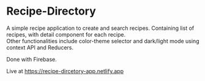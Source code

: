 # Recipe-Directory
A simple recipe application to create and search recipes. Containing list of recipes, with detail component for each recipe.  
Other functionalities include color-theme selector and dark/light mode using context API and Reducers.

Done with Firebase.

Live at https://recipe-dircetory-app.netlify.app
